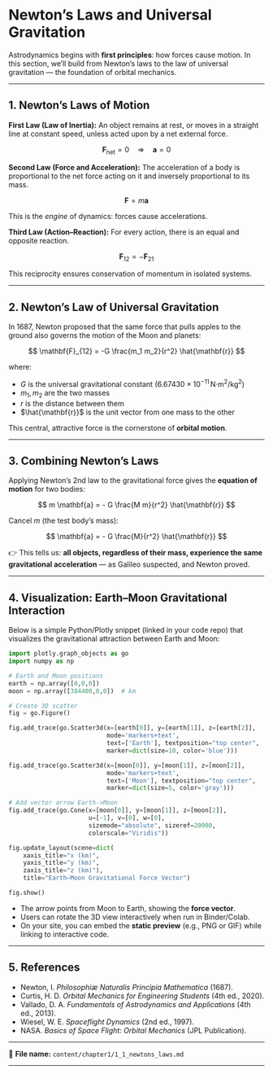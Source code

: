 # Newton’s Laws and Universal Gravitation

Astrodynamics begins with **first principles**: how forces cause motion. In this section, we’ll build from Newton’s laws to the law of universal gravitation — the foundation of orbital mechanics.

---

## 1. Newton’s Laws of Motion

**First Law (Law of Inertia):**
An object remains at rest, or moves in a straight line at constant speed, unless acted upon by a net external force.

$$
\mathbf{F}_{\text{net}} = 0 \quad \Rightarrow \quad \mathbf{a} = 0
$$

**Second Law (Force and Acceleration):**
The acceleration of a body is proportional to the net force acting on it and inversely proportional to its mass.

$$
\mathbf{F} = m \mathbf{a}
$$

This is the *engine* of dynamics: forces cause accelerations.

**Third Law (Action–Reaction):**
For every action, there is an equal and opposite reaction.

$$
\mathbf{F}_{12} = - \mathbf{F}_{21}
$$

This reciprocity ensures conservation of momentum in isolated systems.

---

## 2. Newton’s Law of Universal Gravitation

In 1687, Newton proposed that the same force that pulls apples to the ground also governs the motion of the Moon and planets:

$$
\mathbf{F}_{12} = -G \frac{m_1 m_2}{r^2} \hat{\mathbf{r}}
$$

where:

* $G$ is the universal gravitational constant $(6.67430 \times 10^{-11}\, \text{N·m}^2/\text{kg}^2)$
* $m_1, m_2$ are the two masses
* $r$ is the distance between them
* $\hat{\mathbf{r}}$ is the unit vector from one mass to the other

This central, attractive force is the cornerstone of **orbital motion**.

---

## 3. Combining Newton’s Laws

Applying Newton’s 2nd law to the gravitational force gives the **equation of motion** for two bodies:

$$
m \mathbf{a} = - G \frac{M m}{r^2} \hat{\mathbf{r}}
$$

Cancel $m$ (the test body’s mass):

$$
\mathbf{a} = - G \frac{M}{r^2} \hat{\mathbf{r}}
$$

👉 This tells us: **all objects, regardless of their mass, experience the same gravitational acceleration** — as Galileo suspected, and Newton proved.

---

## 4. Visualization: Earth–Moon Gravitational Interaction

Below is a simple Python/Plotly snippet (linked in your code repo) that visualizes the gravitational attraction between Earth and Moon:

```python
import plotly.graph_objects as go
import numpy as np

# Earth and Moon positions
earth = np.array([0,0,0])
moon = np.array([384400,0,0])  # km

# Create 3D scatter
fig = go.Figure()

fig.add_trace(go.Scatter3d(x=[earth[0]], y=[earth[1]], z=[earth[2]],
                           mode='markers+text',
                           text=['Earth'], textposition="top center",
                           marker=dict(size=10, color='blue')))

fig.add_trace(go.Scatter3d(x=[moon[0]], y=[moon[1]], z=[moon[2]],
                           mode='markers+text',
                           text=['Moon'], textposition="top center",
                           marker=dict(size=5, color='gray')))

# Add vector arrow Earth->Moon
fig.add_trace(go.Cone(x=[moon[0]], y=[moon[1]], z=[moon[2]],
                      u=[-1], v=[0], w=[0],
                      sizemode="absolute", sizeref=20000,
                      colorscale="Viridis"))

fig.update_layout(scene=dict(
    xaxis_title="x (km)",
    yaxis_title="y (km)",
    zaxis_title="z (km)"),
    title="Earth–Moon Gravitational Force Vector")

fig.show()
```

* The arrow points from Moon to Earth, showing the **force vector**.
* Users can rotate the 3D view interactively when run in Binder/Colab.
* On your site, you can embed the **static preview** (e.g., PNG or GIF) while linking to interactive code.

---

## 5. References

* Newton, I. *Philosophiæ Naturalis Principia Mathematica* (1687).
* Curtis, H. D. *Orbital Mechanics for Engineering Students* (4th ed., 2020).
* Vallado, D. A. *Fundamentals of Astrodynamics and Applications* (4th ed., 2013).
* Wiesel, W. E. *Spaceflight Dynamics* (2nd ed., 1997).
* NASA. *Basics of Space Flight: Orbital Mechanics* (JPL Publication).

---

📂 **File name:** `content/chapter1/1_1_newtons_laws.md`

---


